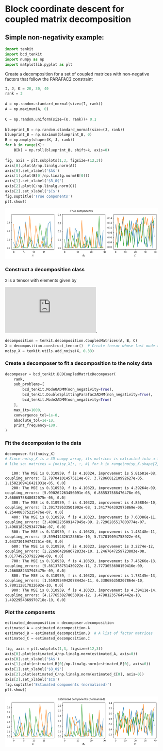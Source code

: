 # Block coordinate descent for coupled matrix decomposition

## Simple non-negativity example:
```python
import tenkit
import bcd_tenkit
import numpy as np
import matplotlib.pyplot as plt
```
Create a decomposition for a set of coupled matrices with non-negative factors that follow the PARAFAC2 constraint
```python
I, J, K = 20, 30, 40
rank = 3

A = np.random.standard_normal(size=(I, rank))
A = np.maximum(A, 0)

C = np.random.uniform(size=(K, rank))+ 0.1

blueprint_B = np.random.standard_normal(size=(J, rank))
blueprint_B = np.maximum(blueprint_B, 0)
B = np.empty(shape=(K, J, rank))
for k in range(K):
    B[k] = np.roll(blueprint_B, shift=k, axis=0)

fig, axis = plt.subplots(1,3, figsize=(12,3))
axis[0].plot(A/np.linalg.norm(A))
axis[0].set_xlabel('$A$')
axis[1].plot(B[0]/np.linalg.norm(B[0]))
axis[1].set_xlabel('$B_0$')
axis[2].plot(C/np.linalg.norm(C))
axis[2].set_xlabel('$C$')
fig.suptitle('True components')
plt.show()
```


![png](readme_images/nn_components.png)


### Construct a decomposition class

`X` is a tensor with elements given by 

![\mathcal{X}_{ijk} = \sum_{r=1}^{\texttt{rank}} a_{ir} b_{kjr} c_{kr}](https://latex.codecogs.com/gif.latex?%5Cmathcal%7BX%7D_%7Bijk%7D%20%3D%20%5Csum_%7Br%3D1%7D%5E%7B%5Ctexttt%7Brank%7D%7D%20a_%7Bir%7D%20b_%7Bkjr%7D%20c_%7Bkr%7D). 
```python
decomposition = tenkit.decomposition.CoupledMatrices(A, B, C)
X = decomposition.construct_tensor()  # Create tensor whose last mode represent matrix number
noisy_X = tenkit.utils.add_noise(X, 0.33)
```

### Create a decomposer to fit a decomposition to the noisy data
```python
decomposer = bcd_tenkit.BCDCoupledMatrixDecomposer(
    rank,
    sub_problems=[
        bcd_tenkit.Mode0ADMM(non_negativity=True),
        bcd_tenkit.DoubleSplittingParafac2ADMM(non_negativity=True),
        bcd_tenkit.Mode2ADMM(non_negativity=True)
    ],
    max_its=1000,
    convergence_tol=1e-8,
    absolute_tol=1e-10,
    print_frequency=100,
)
```

### Fit the decomposion to the data
```python
decomposer.fit(noisy_X)
# Since noisy_X is a 3D numpy array, its matrices is extracted into a list
# like so: matrices = [noisy_X[:, :, k] for k in range(noisy_X.shape[2])]
```

       100: The MSE is 0.310959, f is 4.10324, improvement is 5.81681e-08, coupling_errors: [2.797041014575114e-07, 3.7286601210992627e-05, 1.1582109416421031e-05, 0.0]
       200: The MSE is 0.310959, f is 4.10323, improvement is 4.39264e-09, coupling_errors: [5.990262263456091e-08, 6.885537588476478e-06, 2.6606575848032075e-06, 0.0]
       300: The MSE is 0.310959, f is 4.10323, improvement is 4.85884e-10, coupling_errors: [1.391739533501992e-08, 1.3417764302975869e-06, 6.254408375225476e-07, 0.0]
       400: The MSE is 0.310959, f is 4.10323, improvement is 7.60386e-11, coupling_errors: [3.4006223509147945e-09, 2.7290285517803774e-07, 1.4968182529347784e-07, 0.0]
       500: The MSE is 0.310959, f is 4.10323, improvement is 1.48148e-11, coupling_errors: [8.599414326123561e-10, 5.747019094758922e-08, 3.643730194742261e-08, 0.0]
       600: The MSE is 0.310959, f is 4.10323, improvement is 3.2274e-12, coupling_errors: [2.2269642968672833e-10, 1.2467647259723803e-08, 9.017749253792294e-09, 0.0]
       700: The MSE is 0.310959, f is 4.10323, improvement is 7.45266e-13, coupling_errors: [5.861378751430222e-11, 2.7773053600159416e-09, 2.2668882337945475e-09, 0.0]
       800: The MSE is 0.310959, f is 4.10323, improvement is 1.78145e-13, coupling_errors: [1.5593954942078442e-11, 6.338686358207864e-10, 5.780112817822692e-10, 0.0]
       900: The MSE is 0.310959, f is 4.10323, improvement is 4.39411e-14, coupling_errors: [4.177653827805391e-12, 1.479812357649442e-10, 1.4922954369970718e-10, 0.0]



### Plot the components
```python
estimated_decomposition = decomposer.decomposition
estimated_A = estimated_decomposition.A
estimated_B = estimated_decomposition.B  # A list of factor matrices
estimated_C = estimated_decomposition.C

fig, axis = plt.subplots(1,3, figsize=(12,3))
axis[0].plot(estimated_A/np.linalg.norm(estimated_A, axis=0))
axis[0].set_xlabel('$A$')
axis[1].plot(estimated_B[0]/np.linalg.norm(estimated_B[0], axis=0))
axis[1].set_xlabel('$B_0$')
axis[2].plot(estimated_C/np.linalg.norm(estimated_C[0], axis=0))
axis[2].set_xlabel('$C$')
fig.suptitle('Estimated components (normalised)')
plt.show()
```

![png](readme_images/nn_estimated.png)


